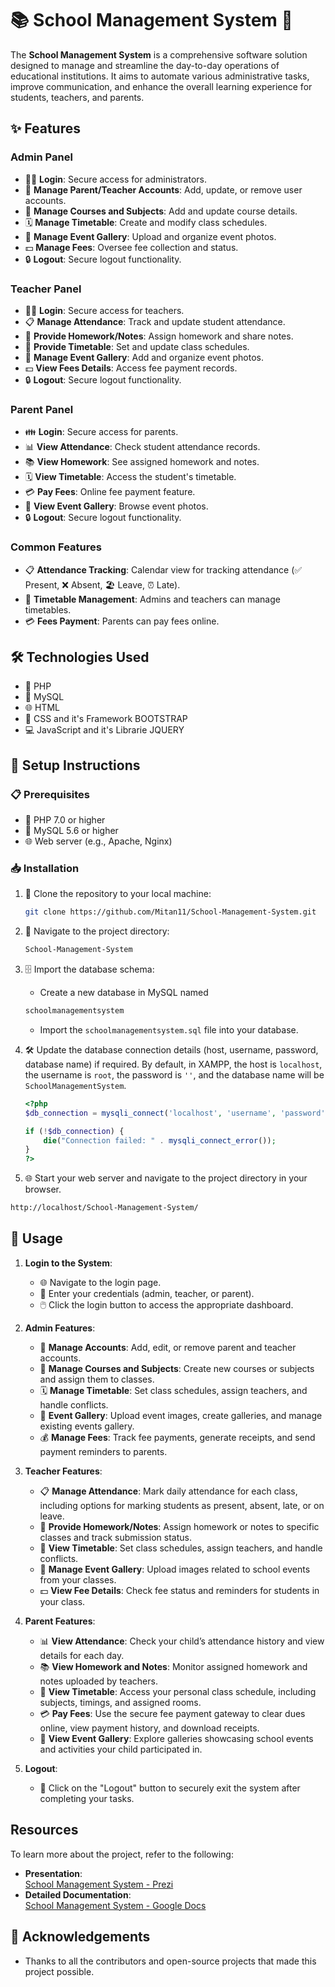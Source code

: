 # 📚 School Management System 📅

The **School Management System** is a comprehensive software solution designed to manage and streamline the day-to-day operations of educational institutions. It aims to automate various administrative tasks, improve communication, and enhance the overall learning experience for students, teachers, and parents.

## ✨ Features

### Admin Panel

- 👨‍💼 **Login**: Secure access for administrators.
- 👥 **Manage Parent/Teacher Accounts**: Add, update, or remove user accounts.
- 📘 **Manage Courses and Subjects**: Add and update course details.
- 🗓️ **Manage Timetable**: Create and modify class schedules.
- 🎉 **Manage Event Gallery**: Upload and organize event photos.
- 💵 **Manage Fees**: Oversee fee collection and status.
- 🔒 **Logout**: Secure logout functionality.

### Teacher Panel

- 👨‍🏫 **Login**: Secure access for teachers.
- 📋 **Manage Attendance**: Track and update student attendance.
- 📝 **Provide Homework/Notes**: Assign homework and share notes.
- 📅 **Provide Timetable**: Set and update class schedules.
- 🎉 **Manage Event Gallery**: Add and organize event photos.
- 💵 **View Fees Details**: Access fee payment records.
- 🔒 **Logout**: Secure logout functionality.

### Parent Panel

- 👪 **Login**: Secure access for parents.
- 📊 **View Attendance**: Check student attendance records.
- 📚 **View Homework**: See assigned homework and notes.
- 🗓️ **View Timetable**: Access the student's timetable.
- 💳 **Pay Fees**: Online fee payment feature.
- 🎉 **View Event Gallery**: Browse event photos.
- 🔒 **Logout**: Secure logout functionality.

### Common Features

- 📋 **Attendance Tracking**: Calendar view for tracking attendance (✅ Present, ❌ Absent, 🏖️ Leave, ⏰ Late).
- 📅 **Timetable Management**: Admins and teachers can manage timetables.
- 💳 **Fees Payment**: Parents can pay fees online.

## 🛠️ Technologies Used

- 🐘 PHP
- 🐬 MySQL
- 🌐 HTML
- 🎨 CSS and it's Framework BOOTSTRAP
- 💻 JavaScript and it's Librarie JQUERY

## 🚀 Setup Instructions

### 📋 Prerequisites

- 🐘 PHP 7.0 or higher
- 🐬 MySQL 5.6 or higher
- 🌐 Web server (e.g., Apache, Nginx)

### 📥 Installation

1. 📂 Clone the repository to your local machine:

   ```sh
   git clone https://github.com/Mitan11/School-Management-System.git
   ```

2. 📁 Navigate to the project directory:

   ```sh
   School-Management-System
   ```

3. 🗄️ Import the database schema:

   - Create a new database in MySQL named

   ```sh
   schoolmanagementsystem
   ```

   - Import the `schoolmanagementsystem.sql` file into your database.

4. 🛠️ Update the database connection details (host, username, password, database name) if required. By default, in XAMPP, the host is `localhost`, the username is `root`, the password is `''`, and the database name will be `SchoolManagementSystem`.

   ```php
   <?php
   $db_connection = mysqli_connect('localhost', 'username', 'password', 'database_name');

   if (!$db_connection) {
       die("Connection failed: " . mysqli_connect_error());
   }
   ?>
   ```

5. 🌐 Start your web server and navigate to the project directory in your browser.

```sh
http://localhost/School-Management-System/
```

## 📖 Usage

1. **Login to the System**:
    - 🌐 Navigate to the login page.
    - 🔑 Enter your credentials (admin, teacher, or parent).
    - 🖱️ Click the login button to access the appropriate dashboard.

2. **Admin Features**:
    - 👤 **Manage Accounts**: Add, edit, or remove parent and teacher accounts.
    - 📘 **Manage Courses and Subjects**: Create new courses or subjects and assign them to classes.
    - 🗓️ **Manage Timetable**: Set class schedules, assign teachers, and handle conflicts.
    - 🎉 **Event Gallery**: Upload event images, create galleries, and manage existing events gallery.
    - 💰 **Manage Fees**: Track fee payments, generate receipts, and send payment reminders to parents.

3. **Teacher Features**:
    - 📋 **Manage Attendance**: Mark daily attendance for each class, including options for marking students as present, absent, late, or on leave.
    - 📝 **Provide Homework/Notes**: Assign homework or notes to specific classes and track submission status.
    - 📅 **View Timetable**:  Set class schedules, assign teachers, and handle conflicts.
    - 🎉 **Manage Event Gallery**: Upload images related to school events from your classes.
    - 💵 **View Fee Details**: Check fee status and reminders for students in your class.

4. **Parent Features**:
    - 📊 **View Attendance**: Check your child’s attendance history and view details for each day.
    - 📚 **View Homework and Notes**: Monitor assigned homework and notes uploaded by teachers.
    - 📅 **View Timetable**: Access your personal class schedule, including subjects, timings, and assigned rooms.
    - 💳 **Pay Fees**: Use the secure fee payment gateway to clear dues online, view payment history, and download receipts.
    - 🎉 **View Event Gallery**: Explore galleries showcasing school events and activities your child participated in.

7. **Logout**:
    - 🚪 Click on the "Logout" button to securely exit the system after completing your tasks.

## Resources
To learn more about the project, refer to the following:  
- **Presentation**:  
  [School Management System - Prezi](https://prezi.com/p/edit/19jxaw_txl-w/)  
- **Detailed Documentation**:  
  [School Management System - Google Docs](https://docs.google.com/document/d/1rqQeYXq6IrI1I4cdIXZwhyWoXCJAZoA8/edit?usp=sharing&ouid=115128502888423158007&rtpof=true&sd=true)

## 🙏 Acknowledgements

- Thanks to all the contributors and open-source projects that made this project possible.
